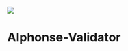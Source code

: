 [![](https://www.jitpack.io/v/atthapon-k/Android-Validator.svg)](https://www.jitpack.io/#atthapon-k/Android-Validator)
# Alphonse-Validator
